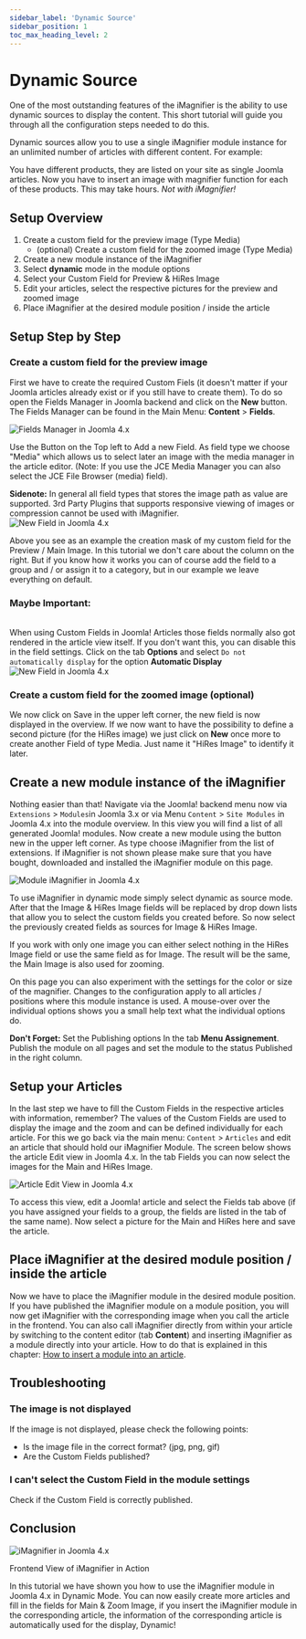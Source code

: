 ```yaml
---
sidebar_label: 'Dynamic Source'
sidebar_position: 1
toc_max_heading_level: 2
---
```


# Dynamic Source

One of the most outstanding features of the iMagnifier is the ability to use dynamic sources to display the content.
This short tutorial will guide you through all the configuration steps needed to do this.

Dynamic sources allow you to use a single iMagnifier module instance for an unlimited number of articles with different
content. For example:

You have different products, they are listed on your site as single Joomla articles. Now you have to insert an image
with magnifier function for each of these products. This may take hours. *Not with iMagnifier!*

## Setup Overview

1. Create a custom field for the preview image (Type Media)
    - (optional) Create a custom field for the zoomed image (Type Media)
2. Create a new module instance of the iMagnifier
3. Select **dynamic** mode in the module options
4. Select your Custom Field for Preview & HiRes Image
5. Edit your articles, select the respective pictures for the preview and zoomed image
6. Place iMagnifier at the desired module position / inside the article

## Setup Step by Step

### Create a custom field for the preview image

First we have to create the required Custom Fiels (it doesn't matter if your Joomla articles already exist or if you
still have
to create them). To do so open the Fields Manager in Joomla backend and click on the **New** button.
The Fields Manager can be found in the Main Menu: **Content** > **Fields**.

<img src="/img/general/fields-j4.png" alt="Fields Manager in Joomla 4.x" className="bordered" />

Use the Button on the Top left to Add a new Field. As field type
we choose "Media" which allows us to select later an image with the media manager in the article editor. (Note: If you
use
the JCE Media Manager you can also select the JCE File Browser (media) field).

<div class="alert alert--info">
<b>Sidenote:</b> In general all field types  that stores the image path as value are supported.
3rd Party Plugins that supports responsive viewing of images or compression cannot be used with iMagnifier.
</div>

<img src="/img/general/image-media-field-j4-new.png" alt="New Field in Joomla 4.x" className="bordered" />

Above you see as an example the creation mask of my custom field for the Preview / Main Image. In this tutorial we don't
care about the column on the right. But if you know how it works you can of course add the field to a group and / or
assign
it to a category, but in our example we leave everything on default.

<div class="alert alert--warning">
<h3>Maybe Important:</h3><br/>When using Custom Fields in Joomla! Articles those fields normally also got rendered in the 
article view itself. If you don't want this, you can disable this in the field settings. Click on the tab <b>Options</b> and select <code>Do not automatically display</code> for the option <b>Automatic Display</b>
<img src="/img/general/field-no-auto-display-j4.png" alt="New Field in Joomla 4.x" className="bordered" />
</div>

### Create a custom field for the zoomed image (optional)

We now click on Save in the upper left corner, the new field is now displayed in the overview. If we now want to have
the possibility to define a second picture (for the HiRes image) we just click on **New** once more to create another
Field of type Media. Just name it "HiRes Image" to identify it later.

## Create a new module instance of the iMagnifier

Nothing easier than that! Navigate via the Joomla! backend menu now via ``Extensions`` > ``Modules``in Joomla 3.x or via
Menu ``Content`` > ``Site Modules`` in Joomla 4.x into the module overview.
In this view you will find a list of all generated Joomla! modules. Now create a new module using the button new in the
upper left corner. As type choose iMagnifier from the list of extensions. If iMagnifier is not shown please make sure
that you have bought, downloaded and installed the iMagnifier module on this page.

<img src="/img/imagnifier/module-j4.png" alt="Module iMagnifier in Joomla 4.x" className="bordered" />

To use iMagnifier in dynamic mode simply select dynamic as source mode. After that the Image & HiRes Image fields will
be replaced by drop down lists that allow you to select the custom fields you created before. So now select the
previously created fields as sources for Image & HiRes Image. 

If you work with only one image you can either select
nothing in the HiRes Image field or use the same field as for Image. The result will be the same, the Main Image is also
used for zooming.

On this page you can also experiment with the settings for the color or size of the magnifier. Changes to the
configuration apply to all articles / positions where this module instance is used. A mouse-over over the individual
options shows you a small help text what the individual options do.

<div class="alert alert--warning">
<b>Don't Forget:</b> Set the Publishing options In the tab <b>Menu Assignement</b>. Publish the module on all pages and set the module to the status Published in the right column.
</div>

## Setup your Articles

In the last step we have to fill the Custom Fields in the respective articles with information, remember? The values of
the Custom Fields are used to display the image and the zoom and can be defined individually for each article. For this
we go back via the main menu: ``Content`` > ``Articles`` and edit an article that should hold our iMagnifier Module. The
screen below shows the article Edit view in Joomla 4.x. In the tab Fields you can now select the images for the Main and
HiRes Image.

<img src="/img/imagnifier/article-fields-media-j4.png" alt="Article Edit View in Joomla 4.x" className="bordered" />

To access this view, edit a Joomla! article and select the Fields tab above (if you have assigned your fields to a
group, the fields are listed in the tab of the same name). Now select a picture for the Main and HiRes here and save the
article.

## Place iMagnifier at the desired module position / inside the article

Now we have to place the iMagnifier module in the desired module position. If you have published the iMagnifier module
on a module position, you will now get iMagnifier with the corresponding image when you call the article in the
frontend. You can also call iMagnifier directly from within your article by switching to the content editor (tab
**Content**) and inserting iMagnifier as a module directly into your article. How to do that is explained in this
chapter: [How to insert a module into an article](/general/joomla/article-handling-links#using-module-id-in-an-article).

## Troubleshooting

### The image is not displayed

If the image is not displayed, please check the following points:

- Is the image file in the correct format? (jpg, png, gif)
- Are the Custom Fields published?

### I can't select the Custom Field in the module settings

Check if the Custom Field is correctly published.

## Conclusion

<img src="/img/imagnifier/Article_Frontend_Finish.jpg" alt="iMagnifier in Joomla 4.x" className="bordered" />
<p class="meta text-center">Frontend View of iMagnifier in Action</p>

In this tutorial we have shown you how to use the iMagnifier module in Joomla 4.x in Dynamic Mode. You can now easily
create more articles and fill in the fields for Main & Zoom Image, if you insert the iMagnifier module in the
corresponding article, the information of the corresponding article is automatically used for the display, Dynamic!



